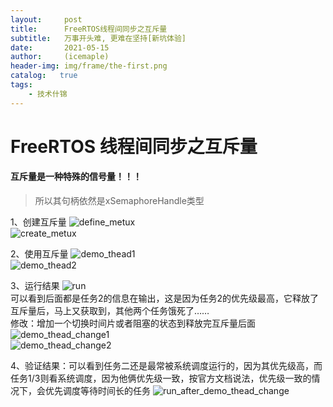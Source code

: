 ```yaml
---
layout:     post
title:      FreeRTOS线程间同步之互斥量
subtitle:   万事开头难, 更难在坚持[新坑体验]
date:       2021-05-15
author:     (icemaple)
header-img: img/frame/the-first.png
catalog:   true
tags:
    - 技术什锦
---
```

# FreeRTOS 线程间同步之互斥量
#### 互斥量是一种特殊的信号量！！！
> 所以其句柄依然是xSemaphoreHandle类型

1、创建互斥量
![define_metux](/img/frame/freertos/chapter3-thread-sync/mutex/FRTOS-3-mutex-1-create-mutex-1.png)  
![create_metux](/img/frame/freertos/chapter3-thread-sync/mutex/FRTOS-3-mutex-1-create-mutex-2.png)  

2、使用互斥量
![demo_thead1](/img/frame/freertos/chapter3-thread-sync/mutex/FRTOS-3-mutex-2-mutex-demo-1.png)  
![demo_thead2](/img/frame/freertos/chapter3-thread-sync/mutex/FRTOS-3-mutex-2-mutex-demo-2.png)  

3、运行结果
![run](/img/frame/freertos/chapter3-thread-sync/mutex/FRTOS-3-mutex-3-mutex-demo-run.png)  
可以看到后面都是任务2的信息在输出，这是因为任务2的优先级最高，它释放了互斥量后，马上又获取到，其他两个任务饿死了……  
修改：增加一个切换时间片或者阻塞的状态到释放完互斥量后面  
![demo_thead_change1](/img/frame/freertos/chapter3-thread-sync/mutex/FRTOS-3-mutex-3-mutex-demo-change-1.png)  
![demo_thead_change2](/img/frame/freertos/chapter3-thread-sync/mutex/FRTOS-3-mutex-3-mutex-demo-change-2.png)  

4、验证结果：可以看到任务二还是最常被系统调度运行的，因为其优先级高，而任务1/3则看系统调度，因为他俩优先级一致，按官方文档说法，优先级一致的情况下，会优先调度等待时间长的任务
![run_after_demo_thead_change](/img/frame/freertos/chapter3-thread-sync/mutex/FRTOS-3-mutex-4-mutex-demo-change-run.png)  


